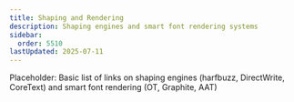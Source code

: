 ```yaml
---
title: Shaping and Rendering
description: Shaping engines and smart font rendering systems
sidebar:
  order: 5510
lastUpdated: 2025-07-11
---
```


Placeholder: Basic list of links on shaping engines (harfbuzz, DirectWrite, CoreText) and smart font rendering (OT, Graphite, AAT)

